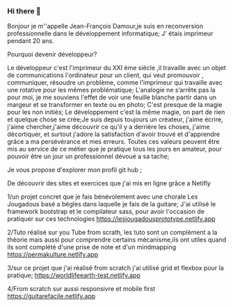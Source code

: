 ### Hi there 👋

Bonjour je m''appelle Jean-François Damour,je suis en reconversion professionnelle dans le développement informatique;
J' étais imprimeur pendant 20 ans.
 
 Pourquoi devenir développeur?

Le développeur c'est l'imprimeur du XXI éme siècle ,il travaille avec un objet de communications l'ordinateur pour un client, 
qui veut promouvoir , communiquer, résoudre un problème, comme l'imprimeur qui travaille avec une rotative pour les mêmes problématique;
L'analogie ne s’arrête pas la pour moi, je me souviens l'effet de voir une feuille blanche partir dans un margeur et se transformer en texte ou en photo;
C'est presque de la magie pour les non initiés;
Le développement c'est la même magie, on part de rien et quelque chose se crée;Je suis depuis toujours  un créateur, j'aime écrire, j'aime chercher,j'aime découvrir ce qu'il y a derrière les choses, j'aime décortiquer, et surtout j'adore la satisfaction d'avoir trouvé et d'apprendre  grâce a ma persévérance et mes erreurs.
Toutes ces valeurs peuvent être mis au service de ce métier que je pratique tous les jours en amateur, pour pouvoir être un jour un professionnel  dévoué a sa tache;


Je vous propose d'explorer mon profil git hub ;

De découvrir des sites et exercices que j'ai mis en ligne grâce a Netifly

1/un projet concret que je fais bénévolement avec une chorale  Les Jougadous basé a bégles dans laquelle je fais de la guitare;
J'ai utilisé le framework bootstrap et le compilateur sass, pour avoir l'occasion de pratiquer sur ces technologies
https://lesjougadousprototype.netlify.app

2/Tuto réalisé sur you Tube from scrath, les tuto sont un complément a la théorie mais aussi pour comprendre certains mécanisme,ils ont utiles quand ils sont complété 
d'une prise de note et d'un mindmapping
https://permakulture.netlify.app

3/sur ce projet que j'ai réalisé from scratch j'ai  utilisé grid et flexbox pour la pratique;
https://worldlifeearth-test.netlify.app

4/From scratch sur aussi responsivre et mobile first
https://guitarefacile.netlify.app













<!--
**Damour8333/Damour8333** is a ✨ _special_ ✨ repository because its `README.md` (this file) appears on your GitHub profile.

Here are some ideas to get you started:

- 🔭 I’m currently working on ...
- 🌱 I’m currently learning ...
- 👯 I’m looking to collaborate on ...
- 🤔 I’m looking for help with ...
- 💬 Ask me about ...
- 📫 How to reach me: ...
- 😄 Pronouns: ...
- ⚡ Fun fact: ...
-->
